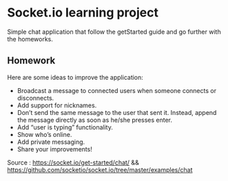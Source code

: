# Socket.io learning project

Simple chat application that follow the getStarted guide and go further with the homeworks.

## Homework
  Here are some ideas to improve the application:

  - Broadcast a message to connected users when someone connects or disconnects.
  - Add support for nicknames.
  - Don’t send the same message to the user that sent it. Instead, append the message directly as soon as he/she presses enter.
  - Add “user is typing” functionality.
  - Show who’s online.
  - Add private messaging.
  - Share your improvements!

Source : https://socket.io/get-started/chat/ && https://github.com/socketio/socket.io/tree/master/examples/chat
